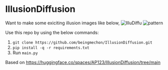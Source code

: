 # IllusionDiffusion

Want to make some exiciting illusion images like below, 
![IlluDiffu](https://github.com/beingmechon/IllusionDiffusion/assets/52150592/cb72fdc1-7ac7-4b48-a023-a743bfbbc282)
![pattern](https://github.com/beingmechon/IllusionDiffusion/assets/52150592/08cf88a7-2615-4a0d-9512-1d8d57334237)


Use this repo by using the below commands:
1. `git clone https://github.com/beingmechon/IllusionDiffusion.git`
2. `pip install -q -r requirements.txt`
3. Run `main.py`

Based on https://huggingface.co/spaces/AP123/IllusionDiffusion/tree/main
